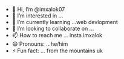 - 👋 Hi, I’m @imxalok07
- 👀 I’m interested in ...
- 🌱 I’m currently learning ...web devlopment
- 💞️ I’m looking to collaborate on ...
- 📫 How to reach me ... insta imxalok
- 😄 Pronouns: ...he/him
- ⚡ Fun fact: ... from the mountains uk

<!---
imxalok07/imxalok07 is a ✨ special ✨ repository because its `README.md` (this file) appears on your GitHub profile.
You can click the Preview link to take a look at your changes.
--->
